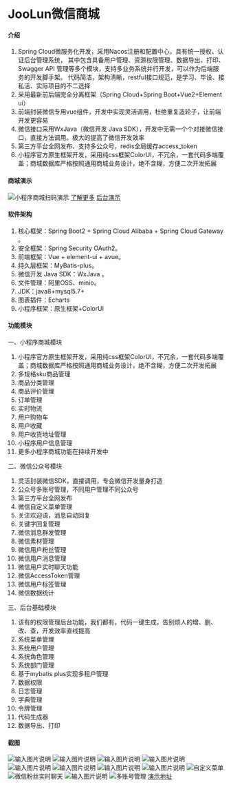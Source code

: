# JooLun微信商城

#### 介绍
1. Spring Cloud微服务化开发，采用Nacos注册和配置中心，具有统一授权、认证后台管理系统， 其中包含具备用户管理、资源权限管理、数据导出、打印、Swagger API 管理等多个模块，支持多业务系统并行开发，可以作为后端服务的开发脚手架。 代码简洁，架构清晰，restful接口规范，是学习、毕设、接私活、实际项目的不二选择
1. 采用最新前后端完全分离框架（Spring Cloud+Spring Boot+Vue2+Element ui）
1. 前端封装微信专用vue组件，开发中实现灵活调用，杜绝重复造轮子，让前端开发更容易
1. 微信接口采用WxJava（微信开发 Java SDK），开发中无需一个个对接微信接口，直接方法调用。极大的提高了微信开发效率
1. 第三方平台全网发布、支持多公众号，redis全局缓存access_token
1. 小程序官方原生框架开发，采用纯css框架ColorUI，不冗余，一套代码多端覆盖；商城数据库严格按照通用商城业务设计，绝不含糊，方便二次开发拓展

#### 商城演示
![小程序商城扫码演示](https://images.gitee.com/uploads/images/2019/1009/094717_f5a9a16d_5079715.jpeg "c119f0d1694aeabc99344814d9b3fe4a.jpg")
[了解更多](http://www.joolun.com)
[后台演示](http://demo.joolun.com)

#### 软件架构
1. 核心框架：Spring Boot2 + Spring Cloud Alibaba + Spring Cloud Gateway 。
1. 安全框架：Spring Security OAuth2。
1. 前端框架：Vue + element-ui + avue。
1. 持久层框架：MyBatis-plus。
1. 微信开发 Java SDK：WxJava 。
1. 文件管理：阿里OSS、minio。
1. JDK：java8+mysql5.7+
1. 图表插件：Echarts
1. 小程序框架：原生框架+ColorUI

#### 功能模块
一、小程序商城模块
1. 小程序官方原生框架开发，采用纯css框架ColorUI，不冗余，一套代码多端覆盖；商城数据库严格按照通用商城业务设计，绝不含糊，方便二次开发拓展
1. 多规格sku商品管理
1. 商品分类管理
1. 商品评价管理
1. 订单管理
1. 实时物流
1. 用户购物车
1. 用户收藏
1. 用户收货地址管理
1. 小程序用户信息管理
1. 更多小程序商城功能在持续开发中

二、微信公众号模块
1. 灵活封装微信SDK，直接调用，专会微信开发量身打造
1. 公众号多账号管理，不同用户管理不同公众号
1. 第三方平台全网发布
1. 微信自定义菜单管理
1. 关注欢迎语，消息自动回复
1. 关键字回复管理
1. 微信消息群发管理
1. 微信素材管理
1. 微信用户粉丝管理
1. 微信用户消息管理
1. 微信用户实时聊天功能
1. 微信AccessToken管理
1. 微信用户标签管理
1. 微信数据统计

三、后台基础模块
1. 该有的权限管理后台功能，我们都有，代码一键生成，告别烦人的增、删、改、查，开发效率直线提高
1. 系统菜单管理
1. 系统用户管理
1. 系统角色管理
1. 系统部门管理
1. 基于mybatis plus实现多租户管理
1. 数据权限
1. 日志管理
1. 字典管理
1. 令牌管理
1. 代码生成器
1. 数据导出、打印


#### 截图
![输入图片说明](https://images.gitee.com/uploads/images/2019/1022/121138_ca5d5c2a_5079715.png "QQ截图20191022120919.png")
![输入图片说明](https://images.gitee.com/uploads/images/2019/1022/121210_96fa0dfd_5079715.png "QQ截图20191022121047.png")
![输入图片说明](https://images.gitee.com/uploads/images/2019/1022/121203_28589eb6_5079715.png "QQ截图20191022121027.png")
![输入图片说明](https://images.gitee.com/uploads/images/2019/1022/121156_43ad478c_5079715.png "QQ截图20191022121001.png")
![输入图片说明](https://images.gitee.com/uploads/images/2019/1022/121146_88925079_5079715.png "QQ截图20191022120931.png")
![输入图片说明](https://images.gitee.com/uploads/images/2019/1022/121127_167c19ec_5079715.png "QQ截图20191022120908.png")
![输入图片说明](https://images.gitee.com/uploads/images/2019/1022/121120_4ceec856_5079715.png "QQ截图20191022120858.png")
![输入图片说明](https://images.gitee.com/uploads/images/2019/1022/121112_7cd3c378_5079715.png "QQ截图20191022120822.png")
![自定义菜单](https://images.gitee.com/uploads/images/2019/0615/235522_4a27ee4a_5079715.gif "wx-menu.gif")
![微信粉丝实时聊天](https://images.gitee.com/uploads/images/2019/0615/235540_d512fa59_5079715.gif "liaotian.gif")
![输入图片说明](https://images.gitee.com/uploads/images/2019/0615/235616_dc33cdea_5079715.png "QQ截图20190612232849.png")
![多账号管理](https://images.gitee.com/uploads/images/2019/0626/094510_96c2c21a_5079715.png "屏幕截图.png")
[演示地址](http://demo.joolun.com)